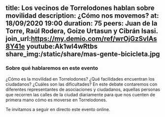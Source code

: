 title: Los vecinos de Torrelodones hablan sobre movilidad
description: ¿Cómo nos movemos?
at: 18/09/2020 19:00
duration: 75
peers: Juan de la Torre, Raúl Rodera, Goize Urtasun y Cibrán Isasi.
join_url:https://my.demio.com/ref/wrOjGzSvlAs8Y41e
youtube:Ak1wl4wRtbs
share_img:/static/share/mas-gente-bicicleta.jpg
----
### Sobre qué hablaremos en este evento

¿Cómo es la movilidad en Torrelodones? ¿Qué facilidades encuentran los ciudadanos? ¿Cuáles son las dificultades? En este debate contaremos con diferentes representantes de asociaciones y ciudadanos, aquellas personas que recorren las calles de la ciudad diariamente para que nos cuenten de primera mano cómo es moverse en Torrelodones.

Te invitamos a seguir en directo este evento online.
